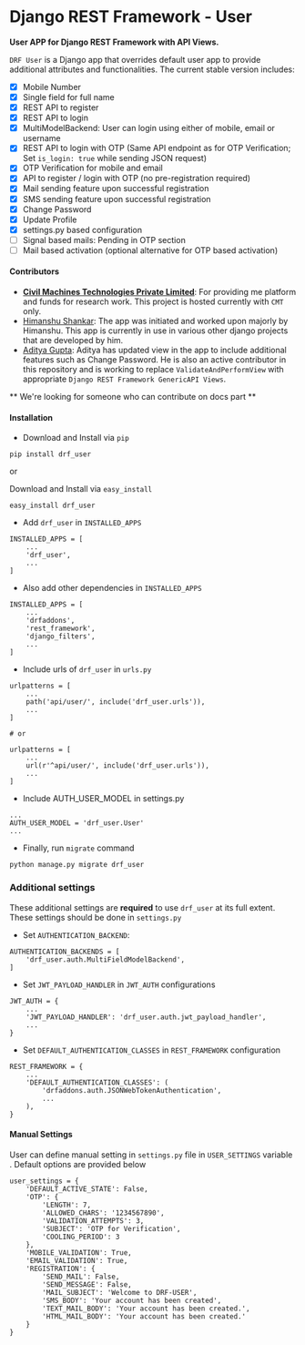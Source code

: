 # Django REST Framework - User

**User APP for Django REST Framework with API Views.**<br>

`DRF User` is a Django app that overrides default user app to provide additional attributes and functionalities. The
current stable version includes:
- [x] Mobile Number
- [x] Single field for full name
- [x] REST API to register
- [x] REST API to login
- [x] MultiModelBackend: User can login using either of mobile, email or username
- [x] REST API to login with OTP (Same API endpoint as for OTP Verification; Set `is_login: true` while sending JSON
request)
- [x] OTP Verification for mobile and email
- [x] API to register / login with OTP (no pre-registration required)
- [x] Mail sending feature upon successful registration
- [x] SMS sending feature upon successful registration
- [x] Change Password
- [x] Update Profile
- [x] settings.py based configuration
- [ ] Signal based mails: Pending in OTP section
- [ ] Mail based activation (optional alternative for OTP based activation)

#### Contributors

- **[Civil Machines Technologies Private Limited](https://github.com/civilmahines)**: For providing me platform and 
funds for research work. This project is hosted currently with `CMT` only. 
- [Himanshu Shankar](https://github.com/iamhssingh): The app was initiated and worked upon majorly by Himanshu. This app
is currently in use in various other django projects that are developed by him.
- [Aditya Gupta](https://github.com/ag93999): Aditya has updated view in the app to include additional features such as
Change Password. He is also an active contributor in this repository and is working to replace `ValidateAndPerformView`
with appropriate `Django REST Framework GenericAPI Views`.

** We're looking for someone who can contribute on docs part **

#### Installation

- Download and Install via `pip`
```
pip install drf_user
```
or

Download and Install via `easy_install`
```
easy_install drf_user
```
- Add `drf_user` in `INSTALLED_APPS`<br>
```
INSTALLED_APPS = [
    ...
    'drf_user',
    ...
]
```
- Also add other dependencies in `INSTALLED_APPS`<br>
```
INSTALLED_APPS = [
    ...
    'drfaddons',
    'rest_framework',
    'django_filters',
    ...
]
```
- Include urls of `drf_user` in `urls.py`
```
urlpatterns = [
    ...
    path('api/user/', include('drf_user.urls')),
    ...
]

# or

urlpatterns = [
    ...
    url(r'^api/user/', include('drf_user.urls')),
    ...
]
```
- Include AUTH_USER_MODEL in settings.py
```
...
AUTH_USER_MODEL = 'drf_user.User'
...
``` 
- Finally, run `migrate` command
```
python manage.py migrate drf_user
```

### Additional settings
These additional settings are **required** to use `drf_user` at its full extent.
These settings should be done in `settings.py`

- Set `AUTHENTICATION_BACKEND`:
```
AUTHENTICATION_BACKENDS = [
    'drf_user.auth.MultiFieldModelBackend',
]
```

- Set `JWT_PAYLOAD_HANDLER` in `JWT_AUTH` configurations
```
JWT_AUTH = {
    ...
    'JWT_PAYLOAD_HANDLER': 'drf_user.auth.jwt_payload_handler',
    ...
}
```

- Set `DEFAULT_AUTHENTICATION_CLASSES` in `REST_FRAMEWORK` configuration
```
REST_FRAMEWORK = {
    ...
    'DEFAULT_AUTHENTICATION_CLASSES': (
        'drfaddons.auth.JSONWebTokenAuthentication',
        ...
    ),
}
```

#### Manual Settings

User can define manual setting in `settings.py` file in `USER_SETTINGS` variable . Default options are provided below

```
user_settings = {
    'DEFAULT_ACTIVE_STATE': False,
    'OTP': {
        'LENGTH': 7,
        'ALLOWED_CHARS': '1234567890',
        'VALIDATION_ATTEMPTS': 3,
        'SUBJECT': 'OTP for Verification',
        'COOLING_PERIOD': 3
    },
    'MOBILE_VALIDATION': True,
    'EMAIL_VALIDATION': True,
    'REGISTRATION': {
        'SEND_MAIL': False,
        'SEND_MESSAGE': False,
        'MAIL_SUBJECT': 'Welcome to DRF-USER',
        'SMS_BODY': 'Your account has been created',
        'TEXT_MAIL_BODY': 'Your account has been created.',
        'HTML_MAIL_BODY': 'Your account has been created.'
    }
}
```

